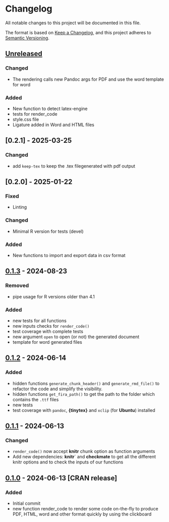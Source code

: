 # Changelog

All notable changes to this project will be documented in this file.

The format is based on [Keep a Changelog](https://keepachangelog.com/en/1.1.0/), and this project adheres
to [Semantic Versioning](https://semver.org/spec/v2.0.0.html).

## [Unreleased]

### Changed

* The rendering calls new Pandoc args for PDF and use the word template for word

### Added

* New function to detect latex-engine
* tests for render_code
* style.css file
* Ligature added in Word and HTML files


## [0.2.1] - 2025-03-25

### Changed

* add `keep-tex` to keep the .tex filegenerated with pdf output


## [0.2.0] - 2025-01-22

### Fixed

* Linting

### Changed

* Minimal R version for tests (devel)

### Added

* New functions to import and export data in csv format


## [0.1.3] - 2024-08-23

### Removed

* pipe usage for R versions older than 4.1

### Added 

* new tests for all functions
* new inputs checks for `render_code()`
* test coverage with complete tests
* new argument `open` to open  (or not) the generated document
* template for word generated files


## [0.1.2] - 2024-06-14

### Added 

* hidden functions `generate_chunk_header()` and `generate_rmd_file()` to refactor the code and simplify the visibility.
* hidden functions `get_fira_path()` to get the path to the folder which contains the `.ttf` files
* new tests
* test coverage with `pandoc`, **{tinytex}** and `xclip` (for **Ubuntu**) installed


## [0.1.1] - 2024-06-13

### Changed

* `render_code()` now accept **knitr** chunk option as function arguments
* Add new dependencies: **knitr**` and **checkmate** to get all the different knitr options and to check the inputs of our functions


## [0.1.0] - 2024-06-13 [CRAN release]

### Added

* Initial commit
* new function render_code to render some code on-the-fly to produce PDF, HTML, word and other format quickly by using the clickboard


[Unreleased]: https://github.com/TanguyBarthelemy/TBox/compare/v0.2.0...HEAD
[0.1.2]: https://github.com/TanguyBarthelemy/TBox/compare/v0.1.3...v0.2.0
[0.1.3]: https://github.com/TanguyBarthelemy/TBox/compare/v0.1.2...v0.1.3
[0.1.2]: https://github.com/TanguyBarthelemy/TBox/compare/v0.1.1...v0.1.2
[0.1.1]: https://github.com/TanguyBarthelemy/TBox/compare/v0.1.0...v0.1.1
[0.1.0]: https://github.com/TanguyBarthelemy/TBox/releases/tag/v0.1.0
